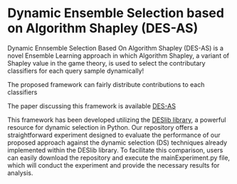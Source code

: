 # Dynamic Ensemble Selection based on Algorithm Shapley (DES-AS)
Dynamic Ennsemble Selection Based On Algorithm Shapley (DES-AS) is a novel Ensemble Learning approach in which Algorithm Shapley, a variant of Shapley value in the game theory, is used to select the contributary classifiers for each query sample dynamically!

The proposed framework can fairly distribute contributions to each classifiers

The paper discussing this framework is available [DES-AS](https://www.sciencedirect.com/science/article/abs/pii/S0031320324006502?via%3Dihub)

This framework has been developed utilizing the [DESlib library](https://github.com/scikit-learn-contrib/DESlib), a powerful resource for dynamic selection in Python. Our repository offers a straightforward experiment designed to evaluate the performance of our proposed approach against the dynamic selection (DS) techniques already implemented within the DESlib library. To facilitate this comparison, users can easily download the repository and execute the mainExperiment.py file, which will conduct the experiment and provide the necessary results for analysis.

